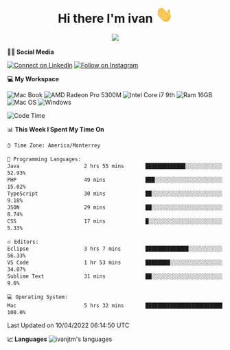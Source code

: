 <h1 align="center">Hi there I'm ivan <img src="https://raw.githubusercontent.com/ABSphreak/ABSphreak/master/gifs/Hi.gif" width="40px" /></h1>
<div align="center">
<img src="http://github-readme-streak-stats.herokuapp.com?user=ivanjtm&hide_border=true&background=00000000&border=FFFFFF00&sideNums=A8A8A8&sideLabels=A8A8A8&currStreakNum=FFC93C&dates=A8A8A8)](https://git.io/streak-stats"/>
</div>

**👦🏻 Social Media**

[![Connect on LinkedIn](https://img.shields.io/badge/LinkedIn-%230077B5.svg?&style=flat-square&logo=linkedin&logoColor=white)](https://www.linkedin.com/in/ivanjtm)
[![Follow on Instagram](https://img.shields.io/badge/Instagram-E4405F?style=flat-square&logo=instagram&logoColor=white)](https://www.instagram.com/ivanjtm)

**💻 My Workspace**

![Mac Book](https://img.shields.io/badge/Apple-MacBook_Pro_2019-999999?style=flat-square&logo=apple&logoColor=white)
![AMD Radeon Pro 5300M](https://img.shields.io/badge/AMD-Radeon_Pro_5300M-ED1C24?style=flat-square&logo=amd&logoColor=white)
![Intel Core i7 9th](https://img.shields.io/badge/Intel-Core_i7_9th-0071C5?style=flat-square&logo=intel&logoColor=white)
![Ram 16GB](https://img.shields.io/badge/RAM-16GB-230071C5?style=flat-square&logoColor=white)
![Mac OS](https://img.shields.io/badge/Mac%20OS-000000?style=flat-square&logo=apple&logoColor=white)
![Windows](https://img.shields.io/badge/Windows-0078D6?style=flat-square&logo=windows&logoColor=white)


<!--START_SECTION:waka-->
![Code Time](http://img.shields.io/badge/Code%20Time-654%20hrs%2027%20mins-blue)

📊 **This Week I Spent My Time On** 

```text
⌚︎ Time Zone: America/Monterrey

💬 Programming Languages: 
Java                     2 hrs 55 mins       █████████████░░░░░░░░░░░░   52.93% 
PHP                      49 mins             ███░░░░░░░░░░░░░░░░░░░░░░   15.02% 
TypeScript               30 mins             ██░░░░░░░░░░░░░░░░░░░░░░░   9.18% 
JSON                     29 mins             ██░░░░░░░░░░░░░░░░░░░░░░░   8.74% 
CSS                      17 mins             █░░░░░░░░░░░░░░░░░░░░░░░░   5.33%

🔥 Editors: 
Eclipse                  3 hrs 7 mins        ██████████████░░░░░░░░░░░   56.33% 
VS Code                  1 hr 53 mins        ████████░░░░░░░░░░░░░░░░░   34.07% 
Sublime Text             31 mins             ██░░░░░░░░░░░░░░░░░░░░░░░   9.6%

💻 Operating System: 
Mac                      5 hrs 32 mins       █████████████████████████   100.0%

```


 Last Updated on 10/04/2022 06:14:50 UTC
<!--END_SECTION:waka-->
**📈 Languages**
 ![ivanjtm's languages](https://wakatime.com/share/@ivanjtm/a32f83c6-d0c9-49a4-a5ae-d0440b950377.svg)
